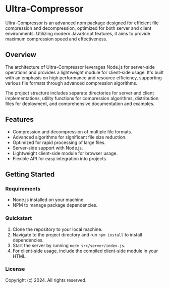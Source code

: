 # Ultra-Compressor

Ultra-Compressor is an advanced npm package designed for efficient file compression and decompression, optimized for both server and client environments. Utilizing modern JavaScript features, it aims to provide maximum compression speed and effectiveness.

## Overview

The architecture of Ultra-Compressor leverages Node.js for server-side operations and provides a lightweight module for client-side usage. It's built with an emphasis on high performance and resource efficiency, supporting various file formats through advanced compression algorithms.

The project structure includes separate directories for server and client implementations, utility functions for compression algorithms, distribution files for deployment, and comprehensive documentation and examples.

## Features

- Compression and decompression of multiple file formats.
- Advanced algorithms for significant file size reduction.
- Optimized for rapid processing of large files.
- Server-side support with Node.js.
- Lightweight client-side module for browser usage.
- Flexible API for easy integration into projects.

## Getting Started

### Requirements

- Node.js installed on your machine.
- NPM to manage package dependencies.

### Quickstart

1. Clone the repository to your local machine.
2. Navigate to the project directory and run `npm install` to install dependencies.
3. Start the server by running `node src/server/index.js`.
4. For client-side usage, include the compiled client-side module in your HTML.

### License

Copyright (c) 2024. All rights reserved.